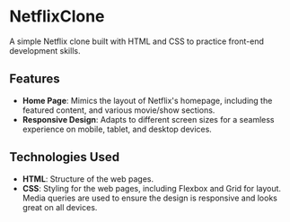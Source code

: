 # NetflixClone

A simple Netflix clone built with HTML and CSS to practice front-end development skills.

## Features

- **Home Page**: Mimics the layout of Netflix's homepage, including the featured content, and various movie/show sections.
- **Responsive Design**: Adapts to different screen sizes for a seamless experience on mobile, tablet, and desktop devices.

## Technologies Used

- **HTML**: Structure of the web pages.
- **CSS**: Styling for the web pages, including Flexbox and Grid for layout. Media queries are used to ensure the design is responsive and looks great on all devices.
